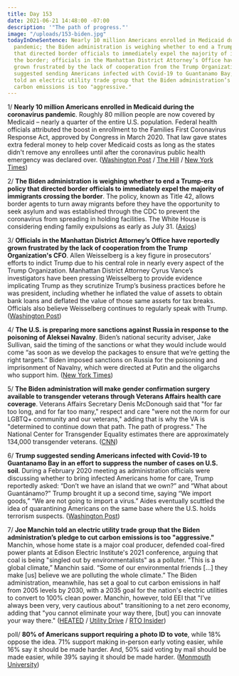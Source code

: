 ```yaml
---
title: Day 153
date: 2021-06-21 14:48:00 -07:00
description: '"The path of progress."'
image: "/uploads/153-biden.jpg"
todayInOneSentence: Nearly 10 million Americans enrolled in Medicaid during the coronavirus
  pandemic; the Biden administration is weighing whether to end a Trump-era policy
  that directed border officials to immediately expel the majority of immigrants crossing
  the border; officials in the Manhattan District Attorney’s Office have reportedly
  grown frustrated by the lack of cooperation from the Trump Organization's CFO; Trump
  suggested sending Americans infected with Covid-19 to Guantanamo Bay; and Joe Manchin
  told an electric utility trade group that the Biden administration’s pledge to cut
  carbon emissions is too "aggressive."
---
```


1/ **Nearly 10 million Americans enrolled in Medicaid during the coronavirus pandemic**. Roughly 80 million people are now covered by Medicaid – nearly a quarter of the entire U.S. population. Federal health officials attributed the boost in enrollment to the Families First Coronavirus Response Act, approved by Congress in March 2020. That law gave states extra federal money to help cover Medicaid costs as long as the states didn't remove any enrollees until after the coronavirus public health emergency was declared over. ([Washington Post](https://www.washingtonpost.com/health/medicaid-enrollment-during-the-pandemic/2021/06/21/8ee670d6-d27e-11eb-9f29-e9e6c9e843c6_story.html) / [The Hill](https://thehill.com/policy/healthcare/559428-medicaid-enrollment-reaches-high-of-74m-americans-during-pandemic) / [New York Times](https://www.nytimes.com/2021/06/21/us/politics/medicaid-covid-pandemic.html))

2/ **The Biden administration is weighing whether to end a Trump-era policy that directed border officials to immediately expel the majority of immigrants crossing the border**. The policy, known as Title 42, allows border agents to turn away migrants before they have the opportunity to seek asylum and was established through the CDC to prevent the coronavirus from spreading in holding facilities. The White House is considering ending family expulsions as early as July 31. ([Axios](https://www.axios.com/scoop-white-house-eyes-ending-migrant-family-expulsion-b6d0a178-001e-41e8-9f5b-17cc7547cccc.html))

3/ **Officials in the Manhattan District Attorney’s Office have reportedly grown frustrated by the lack of cooperation from the Trump Organization's CFO**. Allen Weisselberg is a key figure in prosecutors’ efforts to indict Trump due to his central role in nearly every aspect of the Trump Organization. Manhattan District Attorney Cyrus Vance’s investigators have been pressing Weisselberg to provide evidence implicating Trump as they scrutinize Trump’s business practices before he was president, including whether he inflated the value of assets to obtain bank loans and deflated the value of those same assets for tax breaks. Officials also believe Weisselberg continues to regularly speak with Trump. ([Washington Post](https://www.washingtonpost.com/politics/2021/06/21/trump-investigation-weisselberg/))

4/ **The U.S. is preparing more sanctions against Russia in response to the poisoning of Aleksei Navalny**. Biden’s national security adviser, Jake Sullivan, said the timing of the sanctions or what they would include would come “as soon as we develop the packages to ensure that we’re getting the right targets.” Biden imposed sanctions on Russia for the poisoning and imprisonment of Navalny, which were directed at Putin and the oligarchs who support him. ([New York Times](https://www.nytimes.com/2021/06/20/us/politics/russia-sanctions.html))

5/ **The Biden administration will make gender confirmation surgery available to transgender veterans through Veterans Affairs health care coverage**. Veterans Affairs Secretary Denis McDonough said that "for far too long, and for far too many," respect and care "were not the norm for our LGBTQ\+ community and our veterans," adding that is why the VA is "determined to continue down that path. The path of progress." The National Center for Transgender Equality estimates there are approximately 134,000 transgender veterans. ([CNN](https://www.cnn.com/2021/06/19/politics/veterans-affairs-gender-confirmation-surgery/index.html))

6/ **Trump suggested sending Americans infected with Covid-19 to Guantanamo Bay in an effort to suppress the number of cases  on U.S. soil**. During a February 2020 meeting as administration officials were discussing whether to bring infected Americans home for care, Trump reportedly asked: “Don’t we have an island that we own?” and “What about Guantánamo?” Trump brought it up a second time, saying “We import goods,” “We are not going to import a virus.” Aides eventually scuttled the idea of quarantining Americans on the same base where the U.S. holds terrorism suspects. ([Washington Post](https://www.washingtonpost.com/health/2021/06/21/abutaleb-paletta-book-nightmare-scenario-trump-covid/))

7/ **Joe Manchin told an electric utility trade group that the Biden administration’s pledge to cut carbon emissions is too "aggressive."** Manchin, whose home state is a major coal producer, defended coal-fired power plants at Edison Electric Institute's 2021 conference, arguing that coal is being "singled out by environmentalists" as a polluter. "This is a global climate,” Manchin said. “Some of our environmental friends \[...\] they make \[us\] believe we are polluting the whole climate.” The Biden administration, meanwhile, has set a goal to cut carbon emissions in half from 2005 levels by 2030, with a 2035 goal for the nation's electric utilities to convert to 100% clean power. Manchin, however, told EEI that "I’ve always been very, very cautious about" transitioning to a net zero economy, adding that "you cannot eliminate your way there, \[but\] you can innovate your way there." ([HEATED](https://heated.world/p/manchin-says-climate-goals-too-aggressive) / [Utility Drive](https://www.utilitydive.com/news/manchin-defends-coal-fired-plants-expresses-concern-over-aggressive-bide/601707/) / [RTO Insider](https://www.rtoinsider.com/articles/27967-overheard-at-eei-road-to-netzero-conference))

poll/ **80% of Americans support requiring a photo ID to vote**, while 18% oppose the idea. 71% support making in-person early voting easier, while 16% say it should be made harder. And, 50% said voting by mail should be made easier, while 39% saying it should be made harder. ([Monmouth University](https://www.monmouth.edu/polling-institute/reports/monmouthpoll_us_062121/))